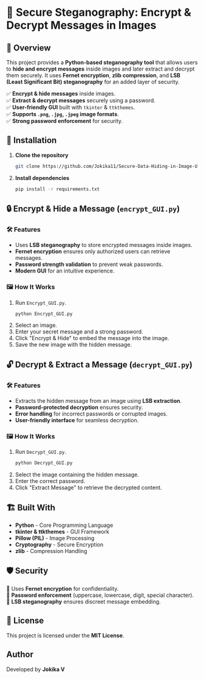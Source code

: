 # 🔐 Secure Steganography: Encrypt & Decrypt Messages in Images  

## 📌 Overview  
This project provides a **Python-based steganography tool** that allows users to **hide and encrypt messages** inside images and later extract and decrypt them securely. It uses **Fernet encryption**, **zlib compression**, and **LSB (Least Significant Bit) steganography** for an added layer of security.  

✅ **Encrypt & hide messages** inside images.  
✅ **Extract & decrypt messages** securely using a password.  
✅ **User-friendly GUI** built with `tkinter` & `ttkthemes`.  
✅ **Supports `.png`, `.jpg`, `.jpeg` image formats**.  
✅ **Strong password enforcement** for security.  


## 🚀 Installation  

1. **Clone the repository**  
   ```sh
   git clone https://github.com/Jokika11/Secure-Data-Hiding-in-Image-Using-Steganography.git
   ```

2. **Install dependencies**  
   ```sh
   pip install -r requirements.txt
   ```


## 🔒 Encrypt & Hide a Message (`encrypt_GUI.py`)  

### 🛠 Features  
- Uses **LSB steganography** to store encrypted messages inside images.  
- **Fernet encryption** ensures only authorized users can retrieve messages.  
- **Password strength validation** to prevent weak passwords.  
- **Modern GUI** for an intuitive experience.  

### 🖼️ How It Works  
1. Run `Encrypt_GUI.py`.  
   ```sh
   python Encrypt_GUI.py
   ```
2. Select an image.  
3. Enter your secret message and a strong password.  
4. Click "Encrypt & Hide" to embed the message into the image.  
5. Save the new image with the hidden message.  


## 🔓 Decrypt & Extract a Message (`decrypt_GUI.py`)  

### 🛠 Features  
- Extracts the hidden message from an image using **LSB extraction**.  
- **Password-protected decryption** ensures security.  
- **Error handling** for incorrect passwords or corrupted images.  
- **User-friendly interface** for seamless decryption.  

### 🖼️ How It Works  
1. Run `Decrypt_GUI.py`.  
   ```sh
   python Decrypt_GUI.py
   ```
2. Select the image containing the hidden message.  
3. Enter the correct password.  
4. Click "Extract Message" to retrieve the decrypted content.  


## 🏗️ Built With  
- **Python** - Core Programming Language  
- **tkinter & ttkthemes** - GUI Framework  
- **Pillow (PIL)** - Image Processing  
- **Cryptography** - Secure Encryption  
- **zlib** - Compression Handling  


## 🛡️ Security  
🔹 Uses **Fernet encryption** for confidentiality.  
🔹 **Password enforcement** (uppercase, lowercase, digit, special character).  
🔹 **LSB steganography** ensures discreet message embedding.  

## 📜 License
This project is licensed under the **MIT License**.

## Author
Developed by **Jokika V**


